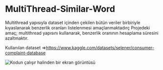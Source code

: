 # MultiThread-Similar-Word
Multithread yapısıyla dataset içinden çekilen bütün veriler birbiriyle kıyaslanarak benzerlik oranları listelenmesi amaçlanmaktadırç Projedeki amaç; multithread yapısını kullanarak, benzerlik oranının hesaplama süresini azaltmaktır.

Kullanılan dataset =>https://www.kaggle.com/datasets/selener/consumer-complaint-database

![Kodun çalışır halinden bir ekran görüntüsü](C:\Users\Tahir\Desktop\screen.jpg)
